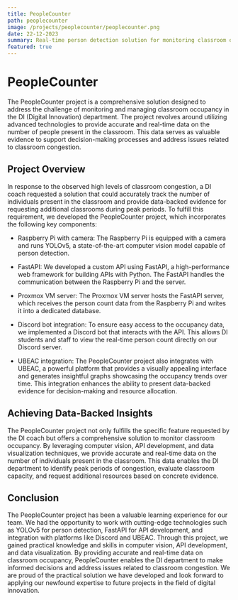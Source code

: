 ```yaml
---
title: PeopleCounter
path: peoplecounter
image: /projects/peoplecounter/peoplecounter.png
date: 22-12-2023
summary: Real-time person detection solution for monitoring classroom occupancy and addressing congestion in the DI department.
featured: true
---
```

# PeopleCounter

The PeopleCounter project is a comprehensive solution designed to address the challenge of monitoring and managing classroom occupancy in the DI (Digital Innovation) department. The project revolves around utilizing advanced technologies to provide accurate and real-time data on the number of people present in the classroom. This data serves as valuable evidence to support decision-making processes and address issues related to classroom congestion.

## Project Overview

In response to the observed high levels of classroom congestion, a DI coach requested a solution that could accurately track the number of individuals present in the classroom and provide data-backed evidence for requesting additional classrooms during peak periods. To fulfill this requirement, we developed the PeopleCounter project, which incorporates the following key components:

- Raspberry Pi with camera: The Raspberry Pi is equipped with a camera and runs YOLOv5, a state-of-the-art computer vision model capable of person detection.

- FastAPI: We developed a custom API using FastAPI, a high-performance web framework for building APIs with Python. The FastAPI handles the communication between the Raspberry Pi and the server.

- Proxmox VM server: The Proxmox VM server hosts the FastAPI server, which receives the person count data from the Raspberry Pi and writes it into a dedicated database.

- Discord bot integration: To ensure easy access to the occupancy data, we implemented a Discord bot that interacts with the API. This allows DI students and staff to view the real-time person count directly on our Discord server.

- UBEAC integration: The PeopleCounter project also integrates with UBEAC, a powerful platform that provides a visually appealing interface and generates insightful graphs showcasing the occupancy trends over time. This integration enhances the ability to present data-backed evidence for decision-making and resource allocation.

## Achieving Data-Backed Insights

The PeopleCounter project not only fulfills the specific feature requested by the DI coach but offers a comprehensive solution to monitor classroom occupancy. By leveraging computer vision, API development, and data visualization techniques, we provide accurate and real-time data on the number of individuals present in the classroom. This data enables the DI department to identify peak periods of congestion, evaluate classroom capacity, and request additional resources based on concrete evidence.

## Conclusion

The PeopleCounter project has been a valuable learning experience for our team. We had the opportunity to work with cutting-edge technologies such as YOLOv5 for person detection, FastAPI for API development, and integration with platforms like Discord and UBEAC. Through this project, we gained practical knowledge and skills in computer vision, API development, and data visualization. By providing accurate and real-time data on classroom occupancy, PeopleCounter enables the DI department to make informed decisions and address issues related to classroom congestion. We are proud of the practical solution we have developed and look forward to applying our newfound expertise to future projects in the field of digital innovation.
